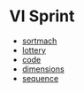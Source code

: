 # VI Sprint

* [sortmach][]
* [lottery][]
* [code][]
* [dimensions][]
* [sequence][]

[sortmach]:   http://codeit.bg/bul/contest_files/download/23711
[lottery]:    http://codeit.bg/bul/contest_files/download/23713
[code]:       http://codeit.bg/bul/contest_files/download/23717
[dimensions]: http://codeit.bg/bul/contest_files/download/23719
[sequence]:   http://codeit.bg/bul/contest_files/download/23721
